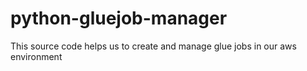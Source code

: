 # python-gluejob-manager
 This source code helps us to create and manage glue jobs in our aws environment
 
